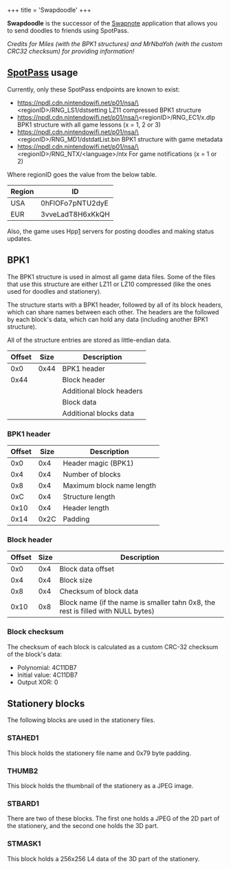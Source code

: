 +++
title = 'Swapdoodle'
+++

**Swapdoodle** is the successor of the [Swapnote](Swapnote "wikilink") application that allows you to send doodles to friends using SpotPass.

*Credits for Miles (with the BPK1 structures) and MrNbaYoh (with the custom CRC32 checksum) for providing information!*

## [SpotPass](SpotPass "wikilink") usage

Currently, only these SpotPass endpoints are known to exist:

- https://npdl.cdn.nintendowifi.net/p01/nsa/\<regionID\>/RNG_LS1/dstsetting LZ11 compressed BPK1 structure
- https://npdl.cdn.nintendowifi.net/p01/nsa/\<regionID\>/RNG_EC1/x.dlp BPK1 structure with all game lessons (x = 1, 2 or 3)
- https://npdl.cdn.nintendowifi.net/p01/nsa/\<regionID\>/RNG_MD1/dstdatList.bin BPK1 structure with game metadata
- https://npdl.cdn.nintendowifi.net/p01/nsa/\<regionID\>/RNG_NTX/\<language\>/ntx For game notifications (x = 1 or 2)

Where regionID goes the value from the below table.

| Region | ID               |
|--------|------------------|
| USA    | 0hFlOFo7pNTU2dyE |
| EUR    | 3vveLadT8H6xKkQH |

Also, the game uses Hpp[1](https://github.com/kinnay/NintendoClients/wiki/Hpp-Server) servers for posting doodles and making status updates.

## BPK1

The BPK1 structure is used in almost all game data files. Some of the files that use this structure are either LZ11 or LZ10 compressed (like the ones used for doodles and stationery).

The structure starts with a BPK1 header, followed by all of its block headers, which can share names between each other. The headers are the followed by each block's data, which can hold any data (including another BPK1 structure).

All of the structure entries are stored as little-endian data.

| Offset | Size | Description              |
|--------|------|--------------------------|
| 0x0    | 0x44 | BPK1 header              |
| 0x44   |      | Block header             |
|        |      | Additional block headers |
|        |      | Block data               |
|        |      | Additional blocks data   |

### BPK1 header

| Offset | Size | Description               |
|--------|------|---------------------------|
| 0x0    | 0x4  | Header magic (BPK1)       |
| 0x4    | 0x4  | Number of blocks          |
| 0x8    | 0x4  | Maximum block name length |
| 0xC    | 0x4  | Structure length          |
| 0x10   | 0x4  | Header length             |
| 0x14   | 0x2C | Padding                   |

### Block header

| Offset | Size | Description                                                                      |
|--------|------|----------------------------------------------------------------------------------|
| 0x0    | 0x4  | Block data offset                                                                |
| 0x4    | 0x4  | Block size                                                                       |
| 0x8    | 0x4  | Checksum of block data                                                           |
| 0x10   | 0x8  | Block name (if the name is smaller tahn 0x8, the rest is filled with NULL bytes) |

### Block checksum

The checksum of each block is calculated as a custom CRC-32 checksum of the block's data:

- Polynomial: 4C11DB7
- Initial value: 4C11DB7
- Output XOR: 0

## Stationery blocks

The following blocks are used in the stationery files.

### STAHED1

This block holds the stationery file name and 0x79 byte padding.

### THUMB2

This block holds the thumbnail of the stationery as a JPEG image.

### STBARD1

There are two of these blocks. The first one holds a JPEG of the 2D part of the stationery, and the second one holds the 3D part.

### STMASK1

This block holds a 256x256 L4 data of the 3D part of the stationery.
